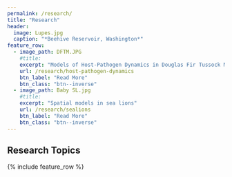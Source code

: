 ```yaml
---
permalink: /research/
title: "Research"
header:
  image: Lupes.jpg
  caption: "*Beehive Reservoir, Washington*"
feature_row:
  - image_path: DFTM.JPG
    #title: 
    excerpt: "Models of Host-Pathogen Dynamics in Douglas Fir Tussock Moths"
    url: /research/host-pathogen-dynamics
    btn_label: "Read More"
    btn_class: "btn--inverse"
  - image_path: Baby SL.jpg
    #title: 
    excerpt: "Spatial models in sea lions"
    url: /research/sealions
    btn_label: "Read More"
    btn_class: "btn--inverse"
---
```


## Research Topics

{% include feature_row %}

